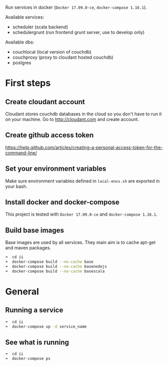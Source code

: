 Run services in docker (`Docker 17.09.0-ce`, `docker-compose 1.16.1`).

Available services:

* scheduler (scala backend)
* schedulergrunt (run frontend grunt server, use to develop only)


Available dbs:

* couchlocal (local version of couchdb)
* couchproxy (proxy to cloudant hosted couchdb)
* postgres


First steps
===========

Create cloudant account
-----------------------

Cloudant stores couchdb databases in the cloud so you don't have to run it on your machine.
Go to http://cloudant.com and create account.

Create github access token
--------------------------

https://help.github.com/articles/creating-a-personal-access-token-for-the-command-line/

Set your environment variables
------------------------------

Make sure environment variables defined in `local-envs.sh` are exported in your bash.

Install docker and docker-compose
---------------------------------

This project is tested with `Docker 17.09.0-ce` and `docker-compose 1.16.1`.

Build base images
-----------------

Base images are used by all services. They main aim is to cache apt-get and maven packages.

```bash
➜  cd ii
➜  docker-compose build --no-cache base
➜  docker-compose build --no-cache basenodejs
➜  docker-compose build --no-cache basescala
```

General
=======

Running a service
-----------------

```bash
➜  cd ii
➜  docker-compose up -d service_name
```

See what is running
-------------------

```bash
➜  cd ii
➜  docker-compose ps
```

